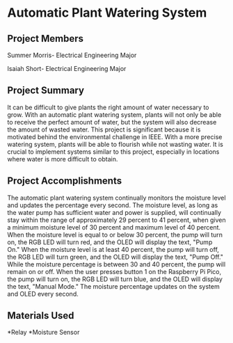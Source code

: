 # Automatic Plant Watering System 
## Project Members
Summer Morris- Electrical Engineering Major 

Isaiah Short- Electrical Engineering Major
## Project Summary
It can be difficult to give plants the right amount of water necessary to grow. With an automatic plant watering system, plants will not only be able to receive the perfect amount of water, but the system will also decrease the amount of wasted water. This project is significant because it is motivated behind the environmental challenge in IEEE. With a more precise watering system, plants will be able to flourish while not wasting water. It is crucial to implement systems similar to this project, especially in locations where water is more difficult to obtain. 
## Project Accomplishments
The automatic plant watering system continually monitors the moisture level and updates the percentage every second. The moisture level, as long as the water pump has sufficient water and power is supplied, will continually stay within the range of approximately 29 percent to 41 percent, when given a minimum moisture level of 30 percent and maximum level of 40 percent. When the moisture level is equal to or below 30 percent, the pump will turn on, the RGB LED will turn red, and the OLED will display the text, "Pump On." When the moisture level is at least 40 percent, the pump will turn off, the RGB LED will turn green, and the OLED will display the text, "Pump Off." While the moisture percentage is between 30 and 40 percent, the pump will remain on or off. When the user presses button 1 on the Raspberry Pi Pico, the pump will turn on, the RGB LED will turn blue, and the OLED will display the text, "Manual Mode." The moisture percentage updates on the system and OLED every second. 
## Materials Used
*Relay
*Moisture Sensor
